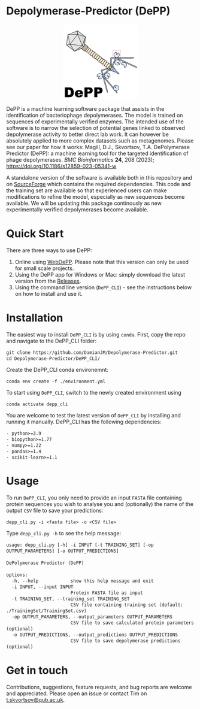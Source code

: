 # Depolymerase-Predictor (DePP)

<p align="center">
<img src="https://github.com/DamianJM/Depolymerase-Predictor/blob/main/DePP_GUI/DePP_logo.png">
</p>

DePP is a machine learning software package that assists in the identification of bacteriophage depolymerases. The model is trained on sequences of experimentally verified enzymes. The intended use of the software is to narrow the selection of potential genes linked to observed depolymerase activity to better direct lab work. It can however be absolutely applied to more complex datasets such as metagenomes. Please see our paper for how it works:
Magill, D.J., Skvortsov, T.A. DePolymerase Predictor (DePP): a machine learning tool for the targeted identification of phage depolymerases. _BMC Bioinformatics_ **24**, 208 (2023);
https://doi.org/10.1186/s12859-023-05341-w

A standalone version of the software is available both in this repository and on <a href="https://sourceforge.net/projects/depolymerase-predict/">SourceForge</a> which contains the required dependencies. This code and the training set are available so that experienced users can make modifications to refine the model, especially as new sequences become available. We will be updating this package continously as new experimentally verified depolymerases become available.

# Quick Start
There are three ways to use DePP:
1. Online using <a href="https://timskvortsov.github.io/WebDePP/">WebDePP</a>. Please note that this version can only be used for small scale projects.
2. Using the DePP app for Windows or Mac: simply download the latest version from the <a href="https://github.com/DamianJM/Depolymerase-Predictor/releases">Releases</a>.
3. Using the command line version (`DePP_CLI`) - see the instructions below on how to install and use it.

# Installation
The easiest way to install `DePP_CLI` is by using `conda`. First, copy the repo and navigate to the DePP_CLI folder:
```
git clone https://github.com/DamianJM/Depolymerase-Predictor.git
cd Depolymerase-Predictor/DePP_CLI/
```
Create the DePP_CLI conda environemnt:
```
conda env create -f ./environment.yml
```
To start using `DePP_CLI`, switch to the newly created environment using 
```
conda activate depp_cli
```
You are welcome to test the latest version of `DePP_CLI` by installing and running it manually. DePP_CLI has the following dependencies:

```
- python>=3.9
- biopython>=1.77
- numpy>=1.22
- pandas>=1.4
- scikit-learn>=1.1
```
# Usage
To run `DePP_CLI`, you only need to provide an input `FASTA` file containing protein sequences you wish to analyse you and (optionally) the name of the output `CSV` file to save your predictions:

```
depp_cli.py -i <fasta file> -o <CSV file>
```

Type `depp_cli.py -h` to see the help message:
```
usage: depp_cli.py [-h] -i INPUT [-t TRAINING_SET] [-op OUTPUT_PARAMETERS] [-o OUTPUT_PREDICTIONS]

DePolymerase Predictor (DePP)

options:
  -h, --help            show this help message and exit
  -i INPUT, --input INPUT
                        Protein FASTA file as input
  -t TRAINING_SET, --training_set TRAINING_SET
                        CSV file containing training set (default: ./TrainingSet/TrainingSet.csv)
  -op OUTPUT_PARAMETERS, --output_parameters OUTPUT_PARAMETERS
                        CSV file to save calculated protein parameters (optional)
  -o OUTPUT_PREDICTIONS, --output_predictions OUTPUT_PREDICTIONS
                        CSV file to save depolymerase predictions (optional)

```

# Get in touch
Contributions, suggestions, feature requests, and bug reports are welcome and appreciated. Please open an issue or contact Tim on t.skvortsov@qub.ac.uk. 
